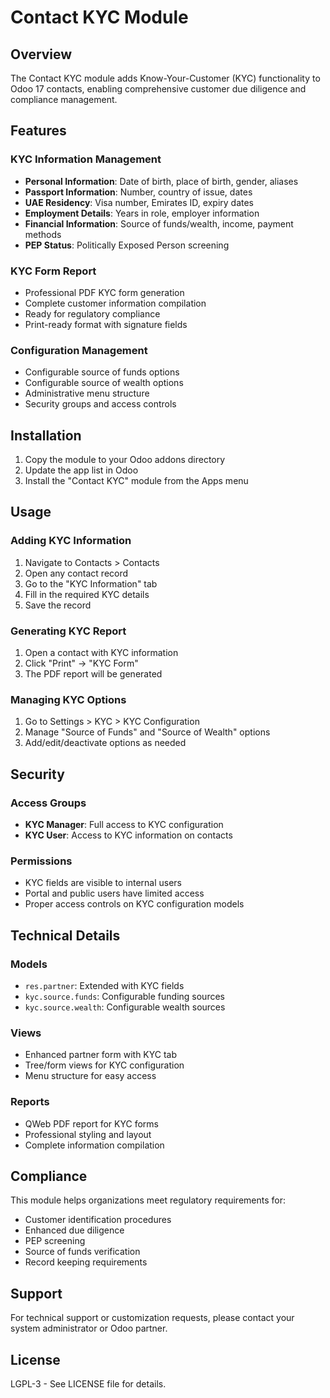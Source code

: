 # Contact KYC Module

## Overview

The Contact KYC module adds Know-Your-Customer (KYC) functionality to Odoo 17 contacts, enabling comprehensive customer due diligence and compliance management.

## Features

### KYC Information Management
- **Personal Information**: Date of birth, place of birth, gender, aliases
- **Passport Information**: Number, country of issue, dates
- **UAE Residency**: Visa number, Emirates ID, expiry dates
- **Employment Details**: Years in role, employer information
- **Financial Information**: Source of funds/wealth, income, payment methods
- **PEP Status**: Politically Exposed Person screening

### KYC Form Report
- Professional PDF KYC form generation
- Complete customer information compilation
- Ready for regulatory compliance
- Print-ready format with signature fields

### Configuration Management
- Configurable source of funds options
- Configurable source of wealth options
- Administrative menu structure
- Security groups and access controls

## Installation

1. Copy the module to your Odoo addons directory
2. Update the app list in Odoo
3. Install the "Contact KYC" module from the Apps menu

## Usage

### Adding KYC Information
1. Navigate to Contacts > Contacts
2. Open any contact record
3. Go to the "KYC Information" tab
4. Fill in the required KYC details
5. Save the record

### Generating KYC Report
1. Open a contact with KYC information
2. Click "Print" → "KYC Form"
3. The PDF report will be generated

### Managing KYC Options
1. Go to Settings > KYC > KYC Configuration
2. Manage "Source of Funds" and "Source of Wealth" options
3. Add/edit/deactivate options as needed

## Security

### Access Groups
- **KYC Manager**: Full access to KYC configuration
- **KYC User**: Access to KYC information on contacts

### Permissions
- KYC fields are visible to internal users
- Portal and public users have limited access
- Proper access controls on KYC configuration models

## Technical Details

### Models
- `res.partner`: Extended with KYC fields
- `kyc.source.funds`: Configurable funding sources
- `kyc.source.wealth`: Configurable wealth sources

### Views
- Enhanced partner form with KYC tab
- Tree/form views for KYC configuration
- Menu structure for easy access

### Reports
- QWeb PDF report for KYC forms
- Professional styling and layout
- Complete information compilation

## Compliance

This module helps organizations meet regulatory requirements for:
- Customer identification procedures
- Enhanced due diligence
- PEP screening
- Source of funds verification
- Record keeping requirements

## Support

For technical support or customization requests, please contact your system administrator or Odoo partner.

## License

LGPL-3 - See LICENSE file for details.
